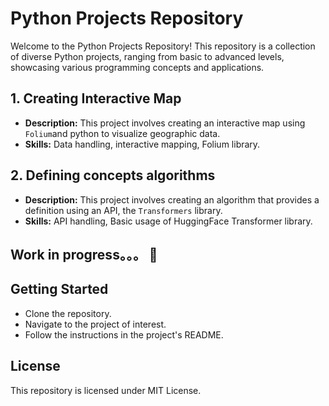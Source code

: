 
# Python Projects Repository

Welcome to the Python Projects Repository! This repository is a collection of diverse Python projects, ranging from basic to advanced levels, showcasing various programming concepts and applications.

## 1. Creating Interactive Map
- **Description:** This project involves creating an interactive map using `Folium`and python to visualize geographic data.
- **Skills:** Data handling, interactive mapping, Folium library.

## 2. Defining concepts algorithms
- **Description:** This project involves creating an algorithm that provides a definition using an API, the `Transformers` library.
- **Skills:** API handling, Basic usage of HuggingFace Transformer library.

## Work in progress。。。 🚧


## Getting Started
- Clone the repository.
- Navigate to the project of interest.
- Follow the instructions in the project's README.

## License
This repository is licensed under MIT License.
